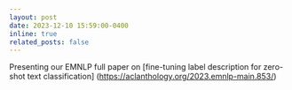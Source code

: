 ```yaml
---
layout: post
date: 2023-12-10 15:59:00-0400
inline: true
related_posts: false
---
```


Presenting our EMNLP full paper on [fine-tuning label description for zero-shot text classification] (https://aclanthology.org/2023.emnlp-main.853/)
